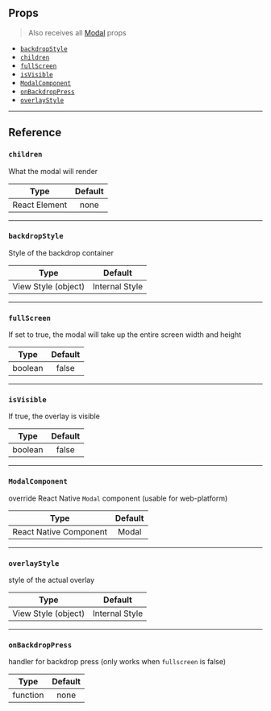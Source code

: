 ## Props

> Also receives all
> [Modal](https://reactnative.dev/docs/modal#props) props

- [`backdropStyle`](#backdropStyle)
- [`children`](#children)
- [`fullScreen`](#fullscreen)
- [`isVisible`](#isvisible)
- [`ModalComponent`](#modalcomponent)
- [`onBackdropPress`](#onbackdroppress)
- [`overlayStyle`](#overlaystyle)

---

## Reference

### `children`

What the modal will render

|     Type      | Default |
| :-----------: | :-----: |
| React Element |  none   |

---

### `backdropStyle`

Style of the backdrop container

|        Type         |    Default     |
| :-----------------: | :------------: |
| View Style (object) | Internal Style |

---

### `fullScreen`

If set to true, the modal will take up the entire screen width and height

|  Type   | Default |
| :-----: | :-----: |
| boolean |  false  |

---

### `isVisible`

If true, the overlay is visible

|  Type   | Default |
| :-----: | :-----: |
| boolean |  false  |

---

### `ModalComponent`

override React Native `Modal` component (usable for web-platform)

|          Type          | Default |
| :--------------------: | :-----: |
| React Native Component |  Modal  |

---

### `overlayStyle`

style of the actual overlay

|        Type         |    Default     |
| :-----------------: | :------------: |
| View Style (object) | Internal Style |

---

### `onBackdropPress`

handler for backdrop press (only works when `fullscreen` is false)

|   Type   | Default |
| :------: | :-----: |
| function |  none   |
